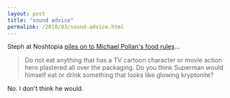 ```yaml
---
layout: post
title: "sound advice"
permalink: /2010/03/sound-advice.html
---
```


<p>Steph at Noshtopia <a href="http://www.noshtopia.com/2010/02/are-michael-pollans-food-rules-really-good-rules.html">piles on to Michael Pollan&#39;s food rules</a>...</p>

<blockquote><p>Do not eat anything that has a TV cartoon character or movie action hero plastered all over the packaging. Do you think Superman would himself eat or drink something that looks like glowing kryptonite? </p></blockquote>

<p>No.  I don&#39;t think he would.</p>


